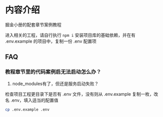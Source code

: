 # 内容介绍

掘金小册的配套章节案例教程

进入相关的工程，请自行执行 `npm i` 安装项目库的基础依赖，并在有 .env.example 的项目中，复制一份 .env 配置项

## FAQ

### 教程章节里的代码案例启无法启动怎么办？

1. node_modules有了，但还是服务启动失败？

检查项目工程更目录下是否有 .env 文件，没有则从 .env.example 复制一枚，改名 .env，填入适当的配置值

```bash
cp .env.example .env
```